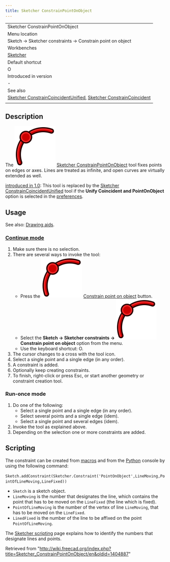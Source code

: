 ```yaml
---
title: Sketcher ConstrainPointOnObject
---
```


|                                                                                                                                                                                                                 |
| --------------------------------------------------------------------------------------------------------------------------------------------------------------------------------------------------------------- |
| Sketcher ConstrainPointOnObject                                                                                                                                                                                 |
| Menu location                                                                                                                                                                                                   |
| Sketch → Sketcher constraints → Constrain point on object                                                                                                                                                       |
| Workbenches                                                                                                                                                                                                     |
| [Sketcher](/Sketcher_Workbench "Sketcher Workbench")                                                                                                                                                            |
| Default shortcut                                                                                                                                                                                                |
| O                                                                                                                                                                                                               |
| Introduced in version                                                                                                                                                                                           |
| -                                                                                                                                                                                                               |
| See also                                                                                                                                                                                                        |
| [Sketcher ConstrainCoincidentUnified](/Sketcher_ConstrainCoincidentUnified "Sketcher ConstrainCoincidentUnified"), [Sketcher ConstrainCoincident](/Sketcher_ConstrainCoincident "Sketcher ConstrainCoincident") |
|                                                                                                                                                                                                                 |

## Description

The ![](/src/assets/images/Sketcher_ConstrainPointOnObject.svg) [Sketcher ConstrainPointOnObject](/Sketcher_ConstrainPointOnObject "Sketcher ConstrainPointOnObject") tool fixes points on edges or axes. Lines are treated as infinite, and open curves are virtually extended as well.

[introduced in 1.0](/Release_notes_1.0 "Release notes 1.0"): This tool is replaced by the [Sketcher ConstrainCoincidentUnified](/Sketcher_ConstrainCoincidentUnified "Sketcher ConstrainCoincidentUnified") tool if the **Unify Coincident and PointOnObject** option is selected in the [preferences](/Sketcher_Preferences#General "Sketcher Preferences").

## Usage

See also: [Drawing aids](/Sketcher_Workbench#Drawing_aids "Sketcher Workbench").

### [Continue mode](/Sketcher_Workbench#Continue_modes "Sketcher Workbench")

1. Make sure there is no selection.
2. There are several ways to invoke the tool:
   - Press the ![](/src/assets/images/Sketcher_ConstrainPointOnObject.svg) [Constrain point on object](/Sketcher_ConstrainPointOnObject "Sketcher ConstrainPointOnObject") button.
   - Select the **Sketch → Sketcher constraints → ![](/src/assets/images/Sketcher_ConstrainPointOnObject.svg) Constrain point on object** option from the menu.
   - Use the keyboard shortcut: O.
3. The cursor changes to a cross with the tool icon.
4. Select a single point and a single edge (in any order).
5. A constraint is added.
6. Optionally keep creating constraints.
7. To finish, right-click or press Esc, or start another geometry or constraint creation tool.

### Run-once mode

1. Do one of the following:
   - Select a single point and a single edge (in any order).
   - Select several points and a single edge (idem).
   - Select a single point and several edges (idem).
2. Invoke the tool as explained above.
3. Depending on the selection one or more constraints are added.

## Scripting

The constraint can be created from [macros](/Macros "Macros") and from the [Python](/Python "Python") console by using the following command:

`Sketch.addConstraint(Sketcher.Constraint('PointOnObject',LineMoving,PointOfLineMoving,LineFixed))`

- `Sketch` is a sketch object.
- `LineMoving` is the number that designates the line, which contains the point that has to be moved on the `LineFixed` (the line which is fixed).
- `PointOfLineMoving` is the number of the vertex of line `LineMoving`, that has to be moved on the `LineFixed`.
- `LinedFixed` is the number of the line to be affixed on the point `PointOfLineMoving`.

The [Sketcher scripting](/Sketcher_scripting "Sketcher scripting") page explains how to identify the numbers that designate lines and points.

Retrieved from "<http://wiki.freecad.org/index.php?title=Sketcher_ConstrainPointOnObject/en&oldid=1404887>"
